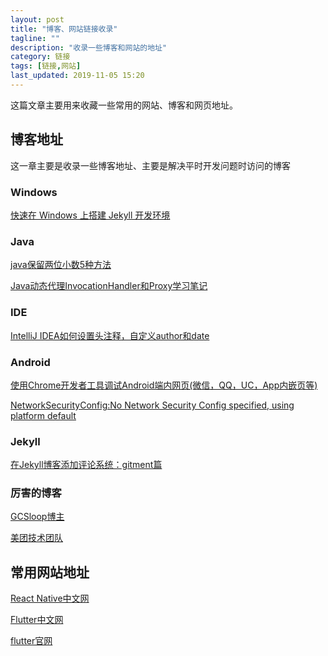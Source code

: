 ```yaml
---
layout: post
title: "博客、网站链接收录"
tagline: ""
description: "收录一些博客和网站的地址"
category: 链接
tags: [链接,网站]
last_updated: 2019-11-05 15:20
---
```


这篇文章主要用来收藏一些常用的网站、博客和网页地址。

## 博客地址

这一章主要是收录一些博客地址、主要是解决平时开发问题时访问的博客

### Windows

[快速在 Windows 上搭建 Jekyll 开发环境](https://blog.walterlv.com/post/setup-jekyll-in-windows.html)

### Java

[java保留两位小数5种方法](https://blog.csdn.net/zzq900503/article/details/36898963)

[Java动态代理InvocationHandler和Proxy学习笔记](https://blog.csdn.net/yaomingyang/article/details/80981004)

### IDE

[IntelliJ IDEA如何设置头注释，自定义author和date](https://blog.csdn.net/Connie1451/article/details/79877228)

### Android

[使用Chrome开发者工具调试Android端内网页(微信，QQ，UC，App内嵌页等)]( https://juejin.im/post/5b558be7e51d4519984139e6 )

[NetworkSecurityConfig:No Network Security Config specified, using platform default](https://stackoverflow.com/questions/53984725/networksecurityconfig-no-network-security-config-specified-using-platform-defa)

### Jekyll

[在Jekyll博客添加评论系统：gitment篇](https://jacobpan3g.github.io/cn/2017/07/17/gitment-in-jekyll/)

### 厉害的博客

[GCSloop博主](https://www.gcssloop.com/#blog)

[美团技术团队](https://tech.meituan.com/)

## 常用网站地址

[React Native中文网](https://reactnative.cn/)

[Flutter中文网](https://flutterchina.club/)

[flutter官网](https://flutter.dev/)


